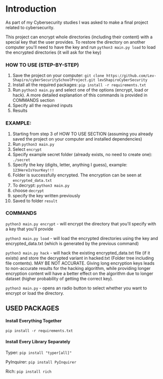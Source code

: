 # Introduction
As part of my Cybersecurity studies I was asked to make a final project related to cybersecurity.

This project can encrypt whole directories (including their content) with a special key that the user provides. To restore the directory on another computer you'll need to have the key and run `python3 main.py load` to load the encrypted directories (it will ask for the key)

### HOW TO USE (STEP-BY-STEP)

1. Save the project on your computer: `git clone https://github.com/Lev-Shapiro/cyberSecuritySchoolProject.git levShapiroCyberSecurity`
2. Install all the required packages: `pip install -r requirements.txt`
3. Run `python3 main.py` and select one of the options (encrypt, load or hack). A more detailed explanation of this commands is provided in COMMANDS section
4. Specify all the required inputs
5. Results

### EXAMPLE:
1. Starting from step 3 of HOW TO USE SECTION (assuming you already saved the project on your computer and installed dependencies)
2. Run `python3 main.py`
3. Select `encrypt`
4. Specify example secret folder (already exists, no need to create one): `./secret`
5. Specify the key (digits, letter, anything I guess), example: `123HereIsYourKey!!!`
6. Folder is successfully encrypted. The encryption can be seen at `encrypted_data.txt`
7. To decrypt: `python3 main.py`
8. choose `decrypt`
9. specify the key written previously
10. Saved to folder `result`

### COMMANDS
`python3 main.py encrypt` - will encrypt the directory that you'll specify with a key that you'll provide

`python3 main.py load` - will load the encrypted directories using the key and encrypted_data.txt (which is generated by the previous command)

`python3 main.py hack` - will hack the existing encrypted_data.txt file (if it exists) and store the decrypted variant in hacked.txt (Folder tree including file contents). MAY BE NOT ACCURATE. Giving long encryption keys leads to non-accurate results for the hacking algorithm, while providing longer encryption content will have a better effect on the algorithm due to longer dataset (higher probability of getting the correct key).

`python3 main.py` - opens an radio button to select whether you want to encrypt or load the directory.

## USED PACKAGES

#### Install Everything Together
`pip install -r requirements.txt`

#### Install Every Library Separately
Typer: `pip install "typer[all]"`

PyInquirer: `pip install PyInquirer`

Rich: `pip install rich`